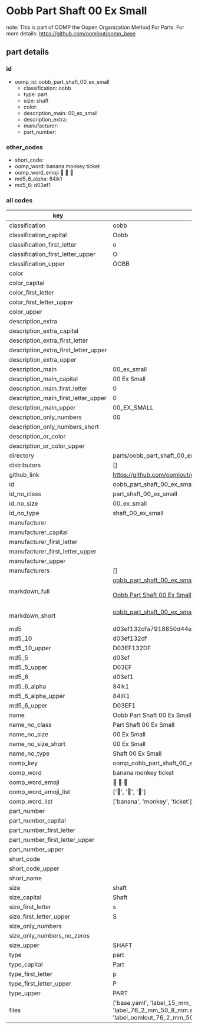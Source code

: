 # Oobb Part Shaft 00 Ex Small  

note: This is part of OOMP the Oopen Organization Method For Parts. For more details: https://github.com/oomlout/oomp_base

##  part details





### id
* oomp_id: oobb_part_shaft_00_ex_small
  * classification: oobb
  * type: part
  * size: shaft
  * color: 
  * description_main: 00_ex_small
  * description_extra: 
  * manufacturer: 
  * part_number: 

### other_codes
* short_code: 
* oomp_word: banana monkey ticket
* oomp_word_emoji :banana: :monkey: :ticket:
* md5_6_alpha: 84ik1
* md5_6: d03ef1

### all codes 
| key | value |  
| --- | --- |  
| classification | oobb |  
| classification_capital | Oobb |  
| classification_first_letter | o |  
| classification_first_letter_upper | O |  
| classification_upper | OOBB |  
| color |  |  
| color_capital |  |  
| color_first_letter |  |  
| color_first_letter_upper |  |  
| color_upper |  |  
| description_extra |  |  
| description_extra_capital |  |  
| description_extra_first_letter |  |  
| description_extra_first_letter_upper |  |  
| description_extra_upper |  |  
| description_main | 00_ex_small |  
| description_main_capital | 00 Ex Small |  
| description_main_first_letter | 0 |  
| description_main_first_letter_upper | 0 |  
| description_main_upper | 00_EX_SMALL |  
| description_only_numbers | 00 |  
| description_only_numbers_short |   |  
| description_or_color |   |  
| description_or_color_upper |   |  
| directory | parts/oobb_part_shaft_00_ex_small |  
| distributors | [] |  
| github_link | https://github.com/oomlout/oomlout_oomp_part_src/tree/main/parts/oobb_part_shaft_00_ex_small/working |  
| id | oobb_part_shaft_00_ex_small |  
| id_no_class | part_shaft_00_ex_small |  
| id_no_size | 00_ex_small |  
| id_no_type | shaft_00_ex_small |  
| manufacturer |  |  
| manufacturer_capital |  |  
| manufacturer_first_letter |  |  
| manufacturer_first_letter_upper |  |  
| manufacturer_upper |  |  
| manufacturers | [] |  
| markdown_full | [oobb_part_shaft_00_ex_small](https://github.com/oomlout/oomlout_oomp_part_src/tree/main/parts/oobb_part_shaft_00_ex_small/working)<br>[](https://github.com/oomlout/oomlout_oomp_part_src/tree/main/parts/oobb_part_shaft_00_ex_small/working)<br>[Oobb Part Shaft 00 Ex Small](https://github.com/oomlout/oomlout_oomp_part_src/tree/main/parts/oobb_part_shaft_00_ex_small/working)<br><br> |  
| markdown_short | [oobb_part_shaft_00_ex_small](https://github.com/oomlout/oomlout_oomp_part_src/tree/main/parts/oobb_part_shaft_00_ex_small/working)<br><br> |  
| md5 | d03ef132dfa7918850d44ebcc676ecf7 |  
| md5_10 | d03ef132df |  
| md5_10_upper | D03EF132DF |  
| md5_5 | d03ef |  
| md5_5_upper | D03EF |  
| md5_6 | d03ef1 |  
| md5_6_alpha | 84ik1 |  
| md5_6_alpha_upper | 84IK1 |  
| md5_6_upper | D03EF1 |  
| name | Oobb Part Shaft 00 Ex Small |  
| name_no_class | Part Shaft 00 Ex Small |  
| name_no_size | 00 Ex Small |  
| name_no_size_short | 00 Ex Small |  
| name_no_type | Shaft 00 Ex Small |  
| oomp_key | oomp_oobb_part_shaft_00_ex_small |  
| oomp_word | banana monkey ticket |  
| oomp_word_emoji | :banana: :monkey: :ticket: |  
| oomp_word_emoji_list | [':banana:', ':monkey:', ':ticket:'] |  
| oomp_word_list | ['banana', 'monkey', 'ticket'] |  
| part_number |  |  
| part_number_capital |  |  
| part_number_first_letter |  |  
| part_number_first_letter_upper |  |  
| part_number_upper |  |  
| short_code |  |  
| short_code_upper |  |  
| short_name |  |  
| size | shaft |  
| size_capital | Shaft |  
| size_first_letter | s |  
| size_first_letter_upper | S |  
| size_only_numbers |  |  
| size_only_numbers_no_zeros |  |  
| size_upper | SHAFT |  
| type | part |  
| type_capital | Part |  
| type_first_letter | p |  
| type_first_letter_upper | P |  
| type_upper | PART |  
| files | ['base.yaml', 'label_15_mm_30_mm.pdf', 'label_15_mm_30_mm.svg', 'label_76_2_mm_50_8_mm.pdf', 'label_76_2_mm_50_8_mm.svg', 'label_oomlout_76_2_mm_50_8_mm.pdf', 'label_oomlout_76_2_mm_50_8_mm.svg', 'readme.md', 'working.json', 'working.yaml'] |  
